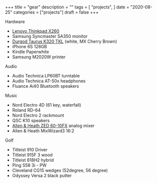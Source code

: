 +++
title = "gear"
description = ""
tags = [
    "projects",
]
date = "2020-08-25"
categories = ["projects"]
draft = false 
+++

Hardware
- [Lenovo Thinkpad X260](https://www.lenovo.com/ca/en/laptops/thinkpad/thinkpad-x/ThinkPad-X260/p/22TP2TX2600)
- Samsung Syncmaster SA350 monitor
- [Durgod Taurus K320 TKL](https://www.amazon.ca/dp/B07B8DS585/ref=twister_B07HLSXSJK?_encoding=UTF8&psc=1) (white, MX Cherry Brown)
- iPhone 6S 128GB
- Kindle Paperwhite
- Samsung M2020W printer

Audio
- Audio Technica LP60BT turntable
- Audio Technica AT-50x headphones
- Fluance Ai40 Bluetooth speakers

Music
- Nord Electro 4D (61 key, waterfall)
- Roland RD-64
- Nord Electro 2 rackmount
- QSC K10 speakers
- [Allen & Heath ZED 60-10FX](https://www.amazon.ca/Allen-Heath-Multi-Purpose-6-Channel-Connectivity/dp/B009G1SHS6/ref=sr_1_1?dchild=1&keywords=allen+heath+zed60+10fx&qid=1598399699&sr=8-1) analog mixer
- Allen & Heath MixWizard3 16:2

Golf
- Titleist 910 Driver
- Titleist 915F 3 wood
- Titleist 818H2  hybrid
- Ping S58 3i - PW
- Cleveland CG15 wedges (52degree, 56 degree)
- Odyssey Versa 2 black putter
